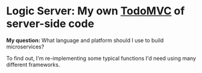 # Logic Server: My own [TodoMVC](https://todomvc.com) of server-side code

**My question:** What language and platform should I use to build microservices?

To find out, I'm re-implementing some typical functions I'd need using many different frameworks.
